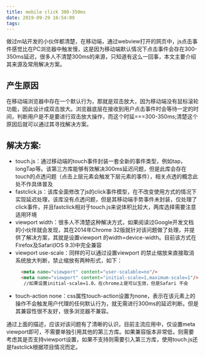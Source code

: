 ```yaml
---
title: mobile click 300-350ms
date: 2019-09-29 16:54:09
tags:
---
```

  做过m站开发的小伙伴都清楚，在移动端，通过webview打开的网页中，js点击事件感觉比在PC浏览器中触发慢，这是因为移动端默认情况下点击事件会存在300-350ms延迟，很多人不清楚300ms的来源，只知道有这么一回事，本文主要介绍其来源及常用解决方案。
## 产生原因
  在移动端浏览器中存在一个默认行为，那就是双击放大，因为移动端没有鼠标滚轮功能，因此设计成双击放大。浏览器底层在接收到用户点击事件时会等待一定的时间，判断用户是不是要进行双击放大操作，而这个时延===300-350ms;清楚这个原因后就可以通过其寻找解决方案。
## 解决方案:
   - touch.js：通过移动端的touch事件封装一套全新的事件类型，例如tap，longTap等。该第三方库能够有效解决300ms延迟问题，但是此库会存在touch的点透问题（点击上层元素会触发下层元素的事件），相关点透的概念此处不作具体普及
   - fastclick.js：该库全面修改了js的click事件模型，在不改变使用方式的情况下实现延迟处理，该库没有点透问题，但是其移动端手势事件未封装，仅处理了click事件，并且fastclick相对于touch.js来说体积比较大，两库选择需要注意适用环境
   - viewport width：很多人不清楚这种解决方式，如果阅读过Google开发文档的小伙伴就会发现，其在2014年Chrome 32版就针对该问题做了处理，并提供了解决方案，其就是设置viewport 的width=device-width。目前该方式在Firefox及Safari(IOS 9.3)中完全兼容
   - viewport use-scale：同样的可以通过设置viewport 的禁止缩放来直接取消系统放大判断，禁止缩放有两种形式，如下：
      ```html
        <meta name="viewport" content="user-scalable=no"/>  
        <meta name="viewport" content="initial-scale=1,maximum-scale=1"/> 
         //如果设置initial-scale=1.0，在chrome上是可以生效，但是Safari 不会
      ```
   - touch-action none：css属性touch-action设置为none，表示在该元素上的操作不会触发用户代理的任何默认行为，就无需进行300ms的延迟判断。但是其兼容性很不友好，很多浏览器不兼容。
 
  通过上面的描述，应该对该问题有了清晰的认识，目前主流应用中，仅设置meta viewport即可，不需要单独引用其他的第三方库。如果兼容版本非常低，则需要考虑其是否支持viewport设置，如果不支持则需要引入第三方库，使用touch.js还是fastclick根据项目情况而定。
